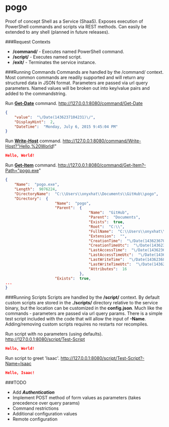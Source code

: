 pogo
====
Proof of concept Shell as a Service (ShaaS). Exposes execution of PowerShell commands and scripts via REST methods. Can easily be extended to any shell (planned in future releases).

###Request Contexts
* __/command/__ - Executes named PowerShell command.
* __/script/__ - Executes named script.
* __/exit/__ - Terminates the service instance.

###Running Commands
Commands are handled by the /command/ context. Most common commands are readily supported and will return any structured data in JSON format. Parameters are passed via url query parameters. Named values will be broken out into key/value pairs and added to the commandstring.

Run __[Get-Date](https://technet.microsoft.com/en-us/library/hh849887.aspx)__ command.
    http://127.0.0.1:8080/command/Get-Date
```json
{
    "value":  "\/Date(1436237104231)\/",
    "DisplayHint":  2,
    "DateTime":  "Monday, July 6, 2015 9:45:04 PM"
}
```

Run __[Write-Host](https://technet.microsoft.com/en-us/library/ee177031.aspx)__ command.
    http://127.0.0.1:8080/command/Write-Host?"Hello,%20World!"
```json
Hello, World!
```

Run __[Get-Item](https://technet.microsoft.com/en-us/library/hh849788.aspx)__ command.
    http://127.0.0.1:8080/command/Get-Item?-Path="pogo.exe"
```json
{
    "Name":  "pogo.exe",
    "Length":  9076224,
    "DirectoryName":  "C:\\Users\\onyxhat\\Documents\\GitHub\\pogo",
    "Directory":  {
                      "Name":  "pogo",
                      "Parent":  {
                                     "Name":  "GitHub",
                                     "Parent":  "Documents",
                                     "Exists":  true,
                                     "Root":  "C:\\",
                                     "FullName":  "C:\\Users\\onyxhat\\Documents\\GitHub",
                                     "Extension":  "",
                                     "CreationTime":  "\/Date(1436236701491)\/",
                                     "CreationTimeUtc":  "\/Date(1436236701491)\/",
                                     "LastAccessTime":  "\/Date(1436236829685)\/",
                                     "LastAccessTimeUtc":  "\/Date(1436236829685)\/",
                                     "LastWriteTime":  "\/Date(1436236829685)\/",
                                     "LastWriteTimeUtc":  "\/Date(1436236829685)\/",
                                     "Attributes":  16
                                 },
                      "Exists":  true,
...
}
```

###Running Scripts
Scripts are handled by the __/script/__ context. By default custom scripts are stored in the __./scripts/__ directory relative to the service binary, but the location can be customized in the __config.json__. Much like the commands - parameters are passed via url query params. There is a simple test script included with the code that will allow the input of __-Name__. Adding/removing custom scripts requires no restarts nor recompiles.

Run script with no parameters (using defaults).
    http://127.0.0.1:8080/script/Test-Script
```json
Hello, World!
```

Run script to greet 'Isaac'.
    http://127.0.0.1:8080/script/Test-Script?-Name=Isaac
```json
Hello, Isaac!
```

###TODO
* Add ___Authentication___
* Implement POST method of form values as parameters (takes precedence over query params)
* Command restrictions
* Additional configuration values
* Remote configuration
